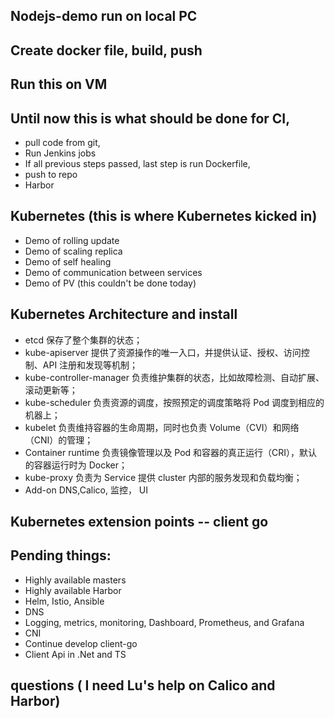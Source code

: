 ## Nodejs-demo run on local PC
## Create docker file, build, push
## Run this on VM
## Until now this is what should be done for CI, 
+ pull code from git, 
+ Run Jenkins jobs
+ If all previous steps passed, last step is run Dockerfile, 
+ push to repo
+ Harbor
## Kubernetes (this is where Kubernetes kicked in)
+ Demo of rolling update
+ Demo of scaling replica
+ Demo of self healing
+ Demo of communication between services
+ Demo of PV (this couldn't be done today)
## Kubernetes Architecture and install
+ etcd 保存了整个集群的状态；
+ kube-apiserver 提供了资源操作的唯一入口，并提供认证、授权、访问控制、API 注册和发现等机制；
+ kube-controller-manager 负责维护集群的状态，比如故障检测、自动扩展、滚动更新等；
+ kube-scheduler 负责资源的调度，按照预定的调度策略将 Pod 调度到相应的机器上；
+ kubelet 负责维持容器的生命周期，同时也负责 Volume（CVI）和网络（CNI）的管理；
+ Container runtime 负责镜像管理以及 Pod 和容器的真正运行（CRI），默认的容器运行时为 Docker；
+ kube-proxy 负责为 Service 提供 cluster 内部的服务发现和负载均衡；
+ Add-on DNS,Calico, 监控， UI
## Kubernetes extension points -- client go
## Pending things:
+ Highly available masters
+ Highly available Harbor
+ Helm, Istio, Ansible
+ DNS
+ Logging, metrics, monitoring, Dashboard, Prometheus, and Grafana
+ CNI
+ Continue develop client-go
+ Client Api in .Net and TS 
## questions ( I need Lu's help on Calico and Harbor)